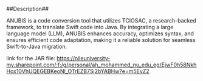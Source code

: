 ##Description##

ANUBIS is a code conversion tool that utilizes TCIOSAC, a research-backed framework, to translate Swift code into Java. By integrating a large language model (LLM), ANUBIS enhances accuracy, optimizes syntax, and ensures efficient code adaptation, making it a reliable solution for seamless Swift-to-Java migration.

link for the JAR file: https://nileuniversity-my.sharepoint.com/:f:/g/personal/ah_mohammed_nu_edu_eg/EjwF0h58NkhHox10VhUQEGEBKeoNI_OTrEZB7Sj2bYABHw?e=m5EyZ2
